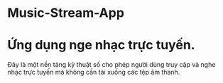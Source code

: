 # Music-Stream-App
# Ứng dụng nge nhạc trực tuyến.
Đây là một nền tảng kỹ thuật số cho phép người dùng truy cập và nghe nhạc trực tuyến mà không cần tải xuống các tệp âm thanh.
